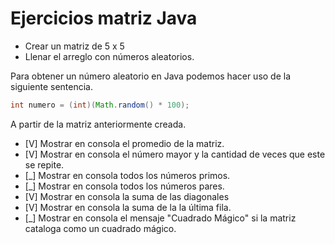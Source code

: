 # Ejercicios matriz Java

* Crear un matriz de 5 x 5
* Llenar el arreglo con números aleatorios.

Para obtener un número aleatorio en Java podemos hacer uso de la siguiente sentencia.

```java
int numero = (int)(Math.random() * 100);
```

A partir de la matriz anteriormente creada.

* [V] Mostrar en consola el promedio de la matriz.
* [V] Mostrar en consola el número mayor y la cantidad de veces que este se repite.
* [\_] Mostrar en consola todos los números primos.
* [\_] Mostrar en consola todos los números pares.
* [V] Mostrar en consola la suma de las diagonales
* [V] Mostrar en consola la suma de la la última fila.
* [\_] Mostrar en consola el mensaje "Cuadrado Mágico" si la matriz cataloga como un cuadrado mágico.

